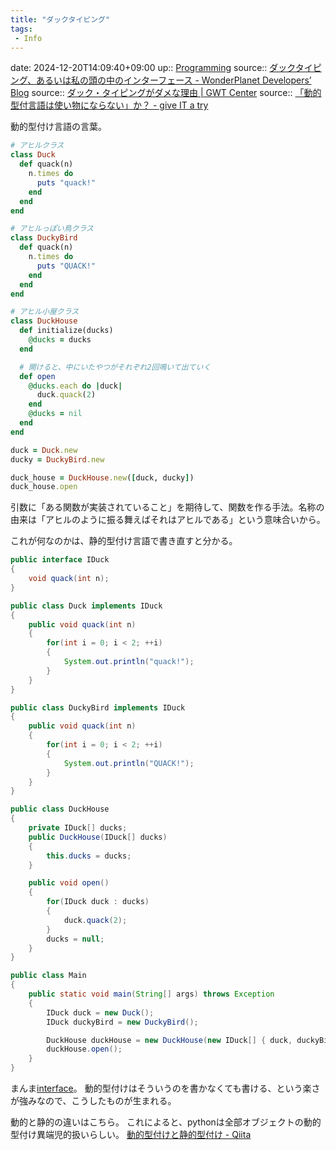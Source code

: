 ```yaml
---
title: "ダックタイピング"
tags:
 - Info
---
```


date: 2024-12-20T14:09:40+09:00
up:: [Programming](../Bar/Program/Programming.md)
source:: [ダックタイピング、あるいは私の頭の中のインターフェース - WonderPlanet Developers’ Blog](https://developers.wonderpla.net/entry/2022/03/24/110000)
source:: [ダック・タイピングがダメな理由 | GWT Center](https://www.gwtcenter.com/duck-typing-is-wrong)
source:: [「動的型付言語は使い物にならない」か？ - give IT a try](https://blog.jnito.com/entry/20110913/1315867482)

動的型付け言語の言葉。

```ruby
# アヒルクラス
class Duck
  def quack(n)
    n.times do
      puts "quack!"
    end
  end
end

# アヒルっぽい鳥クラス
class DuckyBird
  def quack(n)
    n.times do
      puts "QUACK!"
    end
  end
end

# アヒル小屋クラス
class DuckHouse
  def initialize(ducks)
    @ducks = ducks
  end

  # 開けると、中にいたやつがそれぞれ2回鳴いて出ていく
  def open
    @ducks.each do |duck|
      duck.quack(2)
    end
    @ducks = nil
  end
end

duck = Duck.new
ducky = DuckyBird.new

duck_house = DuckHouse.new([duck, ducky])
duck_house.open
```

引数に「ある関数が実装されていること」を期待して、関数を作る手法。名称の由来は「アヒルのように振る舞えばそれはアヒルである」という意味合いから。

これが何なのかは、静的型付け言語で書き直すと分かる。

```java
public interface IDuck
{
    void quack(int n);
}

public class Duck implements IDuck
{
    public void quack(int n)
    {
        for(int i = 0; i < 2; ++i)
        {
            System.out.println("quack!");
        }
    }
}

public class DuckyBird implements IDuck
{
    public void quack(int n)
    {
        for(int i = 0; i < 2; ++i)
        {
            System.out.println("QUACK!");
        }
    }
}

public class DuckHouse
{
    private IDuck[] ducks;
    public DuckHouse(IDuck[] ducks)
    {
        this.ducks = ducks;
    }

    public void open()
    {
        for(IDuck duck : ducks)
        {
            duck.quack(2);
        }
        ducks = null;
    }
}

public class Main
{
    public static void main(String[] args) throws Exception
    {
        IDuck duck = new Duck();
        IDuck duckyBird = new DuckyBird();

        DuckHouse duckHouse = new DuckHouse(new IDuck[] { duck, duckyBird });
        duckHouse.open();
    }
}
```

まんま[interface](Info/インターフェース.md)。
動的型付けはそういうのを書かなくても書ける、という楽さが強みなので、こうしたものが生まれる。

動的と静的の違いはこちら。
これによると、pythonは全部オブジェクトの動的型付け異端児的扱いらしい。
[動的型付けと静的型付け - Qiita](https://qiita.com/toryuneko/items/c023031b61886cae2a99)